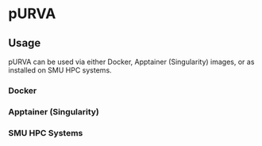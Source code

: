 # pURVA

## Usage

pURVA can be used via either Docker, Apptainer (Singularity) images, or as installed on SMU HPC systems.

### Docker

### Apptainer (Singularity)

### SMU HPC Systems
